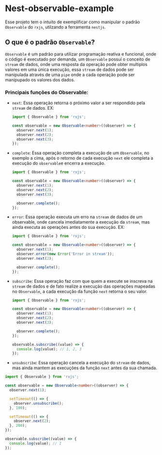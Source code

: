 # Nest-observable-example

Esse projeto tem o intuito de exemplificar como manipular o padrão `Observable` do `rxjs`, utilzando a ferramenta `nestjs`.

## O que é o padrão `Observable`?

`Observable` é um padrão para utilizar programação reativa e funcional, onde o código é executado por demanda, um `Observable` possuí o conceito de `stream` de dados, onde uma resposta da operação pode obter multiplos valores em uma única execução, essa `stream` de dados pode ser manipulada através de uma `pipe` onde a cada operação pode ser manipupado os valores dos dados.

### Principais funções do Observable:

- `next`: Essa operação retorna o próximo valor a ser respondido pela `stream` de dados. EX:

  ```typescript
  import { Observable } from 'rxjs';

  const observable = new Observable<number>((observer) => {
    observer.next(1);
    observer.next(2);
    observer.next(3);
  });
  ```

- `complete`: Essa operação completa a execução de um `Observable`, no exemplo a cima, após o retorno de cada execução `next` ele completa a execução do `observable`e encerra a execução.

  ```typescript
  import { Observable } from 'rxjs';

  const observable = new Observable<number>((observer) => {
    observer.next(1);
    observer.next(2);
    observer.next(3);

    observer.complete();
  });
  ```

- `error`: Essa operação executa um erro na `stream` de dados de um observable, onde cancela imediatamente a execução da `stream`, mas ainda executa as operações antes do sua execução. EX:

  ```typescript
  import { Observable } from 'rxjs';

  const observable = new Observable<number>((observer) => {
    observer.next(1);
    observer.error(new Error('Error in stream'));
    observer.next(2);

    observer.complete();
  });
  ```

- `subscribe`: Essa operação faz com que quem a execute se inscreva na `stream` de dados e de fato realize a execução das operações mapeadas no `Observable`, a cada execução da função `next` retorna o seu valor.

  ```typescript
  import { Observable } from 'rxjs';

  const observable = new Observable<number>((observer) => {
    observer.next(1);
    observer.next(2);
    observer.next(3);

    observer.complete();
  });

  observable.subscribe((value) => {
    console.log(value); // 1, 2, 3
  });
  ```

- `unsubscribe`: Essa operação cancela a execução do `stream` de dados, mas ainda mantem as execuções da função `next` antes da sua chamada.

```typescript
import { Observable } from 'rxjs';

const observable = new Observable<number>((observer) => {
  observer.next(1);

  setTimeout(() => {
    observer.unsubscribe();
  }, 100);

  setTimeout(() => {
    observer.next(2);
  }, 200);
});

observable.subscribe((value) => {
  console.log(value); // 1
});
```
